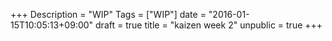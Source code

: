 +++
Description = "WIP"
Tags = ["WIP"]
date = "2016-01-15T10:05:13+09:00"
draft = true
title = "kaizen week 2"
unpublic = true
+++

